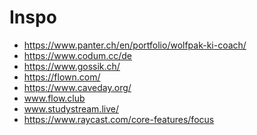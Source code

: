 # Inspo

- https://www.panter.ch/en/portfolio/wolfpak-ki-coach/
- https://www.codum.cc/de
- https://www.gossik.ch/
- https://flown.com/
- https://www.caveday.org/
- www.flow.club
- www.studystream.live/
- https://www.raycast.com/core-features/focus